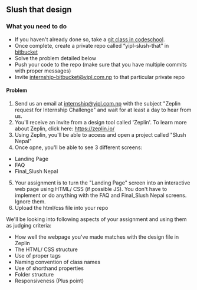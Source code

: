 ## Slush that design

### What you need to do

* If you haven't already done so, take a [git class in codeschool](https://www.codeschool.com/courses/try-git).
* Once complete, create a private repo called “yipl-slush-that” in [bitbucket](https://bitbucket.org)
* Solve the problem detailed below
* Push your code to the repo (make sure that you have multiple commits with proper messages) 
* Invite internship-bitbucket@yipl.com.np to that particular private repo


#### Problem

1. Send us an email at internship@yipl.com.np with the subject "Zeplin request for Internship Challenge" and wait for at least a day to hear from us.
2. You'll receive an invite from a design tool called 'Zeplin'. To learn more about Zeplin, click here: https://zeplin.io/
3. Using Zeplin, you'll be able to access and open a project called "Slush Nepal"
4. Once opne, you'll  be able to see 3 different screens: 
 - Landing Page
 - FAQ
 - Final_Slush Nepal
5. Your assignment is to turn the "Landing Page" screen into an interactive web page using HTML/ CSS (if possible JS). You don't have to implement or do anything with the FAQ and Final_Slush Nepal screens. Ignore them.
5. Upload the html/css file into your repo

We'll be looking into following aspects of your assignment and using them as judging criteria:
- How well the webpage you've made matches with the design file in Zeplin
- The HTML/ CSS structure 
- Use of proper tags
- Naming convention of class names
- Use of shorthand properties
- Folder structure
- Responsiveness (Plus point)
